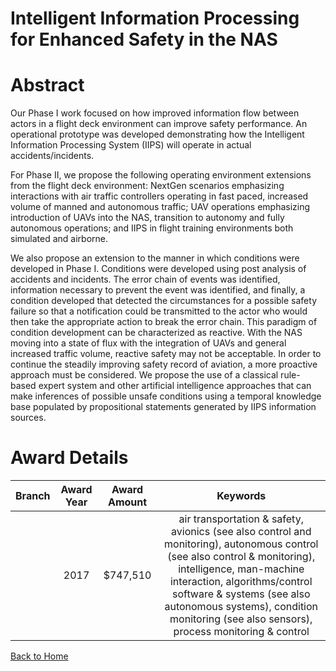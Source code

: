 
Intelligent Information Processing for Enhanced Safety in the NAS
=================================================================

# Abstract


Our Phase I work focused on how improved information flow between actors in a flight deck environment can improve safety performance. An operational prototype was developed demonstrating how the Intelligent Information Processing System (IIPS) will operate in actual accidents/incidents.

For Phase II, we propose the following operating environment extensions from the flight deck environment: NextGen scenarios emphasizing interactions with air traffic controllers operating in fast paced, increased volume of manned and autonomous traffic; UAV operations emphasizing introduction of UAVs into the NAS, transition to autonomy and fully autonomous operations; and IIPS in flight training environments both simulated and airborne.  

We also propose an extension to the manner in which conditions were developed in Phase I.  Conditions were developed using post analysis of accidents and incidents.  The error chain of events was identified, information necessary to prevent the event was identified, and finally, a condition developed that detected the circumstances for a possible safety failure so that a notification could be transmitted to the actor who would then take the appropriate action to break the error chain.  This paradigm of condition development can be characterized as reactive.  With the NAS moving into a state of flux with the integration of UAVs and general increased traffic volume, reactive safety may not be acceptable.  In order to continue the steadily improving safety record of aviation, a more proactive approach must be considered.  We propose the use of a classical rule-based expert system and other artificial intelligence approaches that can make inferences of possible unsafe conditions using a temporal knowledge base populated by propositional statements generated by IIPS information sources.  

# Award Details

|Branch|Award Year|Award Amount|Keywords|
| :---: | :---: | :---: | :---: |
||2017|$747,510|air transportation & safety, avionics (see also control and monitoring), autonomous control (see also control & monitoring), intelligence, man-machine interaction, algorithms/control software & systems (see also autonomous systems), condition monitoring (see also sensors), process monitoring & control|
  
  


[Back to Home](https://github.com/chrischow/dod_sbir_awards/JT/#241)